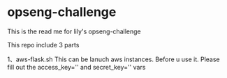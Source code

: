 # opseng-challenge
This is the read me for lily's opseng-challenge

This repo include 3 parts

1、aws-flask.sh
This can be lanuch aws instances.
Before u use it.
Please fill out the access_key='' and secret_key='' vars


